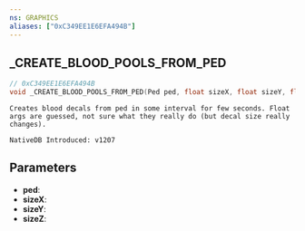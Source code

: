 ```yaml
---
ns: GRAPHICS
aliases: ["0xC349EE1E6EFA494B"]
---
```

## _CREATE_BLOOD_POOLS_FROM_PED

```c
// 0xC349EE1E6EFA494B
void _CREATE_BLOOD_POOLS_FROM_PED(Ped ped, float sizeX, float sizeY, float sizeZ);
```

```
Creates blood decals from ped in some interval for few seconds. Float args are guessed, not sure what they really do (but decal size really changes).

NativeDB Introduced: v1207
```

## Parameters
* **ped**:
* **sizeX**:
* **sizeY**:
* **sizeZ**:
